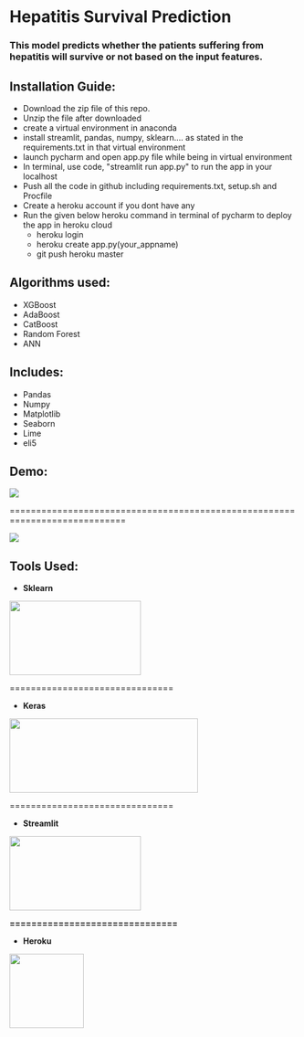# Hepatitis Survival Prediction

### This model predicts whether the patients suffering from hepatitis will survive or not based on the input features.

## Installation Guide:
- Download the zip file of this repo.
- Unzip the file after downloaded
- create a virtual environment in anaconda
- install streamlit, pandas, numpy, sklearn.... as stated in the requirements.txt in that virtual environment 
- launch pycharm and open app.py file while being in virtual environment
- In terminal, use code,  "streamlit run app.py" to run the app in your localhost
- Push all the code in github including requirements.txt, setup.sh and Procfile
- Create a heroku account if you dont have any
- Run the given below heroku command in terminal of pycharm to deploy the app in heroku cloud 
  + heroku login
  + heroku create app.py(your_appname)
  + git push heroku master

## Algorithms used:
- XGBoost
- AdaBoost
- CatBoost
- Random Forest
- ANN

## Includes:
- Pandas
- Numpy
- Matplotlib
- Seaborn
- Lime
- eli5

## Demo:
<img src="https://github.com/PDahal2871/ineuron_Python_Assignments/blob/master/Session%201/Screenshots/Screenshot%20(558).png" >

============================================================================

<img src="https://github.com/PDahal2871/ineuron_Python_Assignments/blob/master/Session%201/Screenshots/Screenshot%20(557).png" >

## Tools Used:
- <b>Sklearn</b>
<img src="https://upload.wikimedia.org/wikipedia/commons/thumb/0/05/Scikit_learn_logo_small.svg/1200px-Scikit_learn_logo_small.svg.png" width="230px" height="130px">

===============================

- <b>Keras</b>
<img src="https://keras.io/img/logo.png" width="330px" height="130px">

===============================

- <b>Streamlit<b>
 <img src="https://res-3.cloudinary.com/crunchbase-production/image/upload/c_lpad,f_auto,q_auto:eco/mjnw24k71dpqmcqg6mno" width="230px" height="130px">

===============================

- <b>Heroku</b>
<img src="https://res.cloudinary.com/practicaldev/image/fetch/s--7f5GjxUW--/c_limit%2Cf_auto%2Cfl_progressive%2Cq_auto%2Cw_880/https://thepracticaldev.s3.amazonaws.com/i/c29t9uc8roz8g9rddbqs.png" height="130px">
